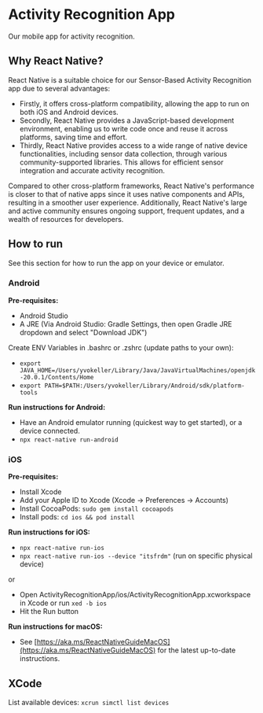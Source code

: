 # Activity Recognition App

Our mobile app for activity recognition.

## Why React Native?

React Native is a suitable choice for our Sensor-Based Activity Recognition app due to several advantages:

- Firstly, it offers cross-platform compatibility, allowing the app to run on both iOS and Android devices. 
- Secondly, React Native provides a JavaScript-based development environment, enabling us to write code once and reuse it across platforms, saving time and effort.
- Thirdly, React Native provides access to a wide range of native device functionalities, including sensor data collection, through various community-supported libraries. This allows for efficient sensor integration and accurate activity recognition. 

Compared to other cross-platform frameworks, React Native's performance is closer to that of native apps since it uses native components and APIs, resulting in a smoother user experience. Additionally, React Native's large and active community ensures ongoing support, frequent updates, and a wealth of resources for developers.

## How to run

See this section for how to run the app on your device or emulator.

### Android

**Pre-requisites:**

- Android Studio
- A JRE (Via Android Studio: Gradle Settings, then open Gradle JRE dropdown and select "Download JDK")

Create ENV Variables in .bashrc or .zshrc (update paths to your own):

- `export JAVA_HOME=/Users/yvokeller/Library/Java/JavaVirtualMachines/openjdk-20.0.1/Contents/Home`
- `export PATH=$PATH:/Users/yvokeller/Library/Android/sdk/platform-tools`

**Run instructions for Android:**

- Have an Android emulator running (quickest way to get started), or a device connected.
- `npx react-native run-android`

### iOS

**Pre-requisites:**

- Install Xcode
- Add your Apple ID to Xcode (Xcode -> Preferences -> Accounts)
- Install CocoaPods: `sudo gem install cocoapods`
- Install pods: `cd ios && pod install`

**Run instructions for iOS:**

- `npx react-native run-ios`
- `npx react-native run-ios --device "itsfrdm"` (run on specific physical device)

or

- Open ActivityRecognitionApp/ios/ActivityRecognitionApp.xcworkspace in Xcode or run `xed -b ios`
- Hit the Run button

**Run instructions for macOS:**

- See [https://aka.ms/ReactNativeGuideMacOS](https://aka.ms/ReactNativeGuideMacOS) for the latest up-to-date instructions.

## XCode

List available devices: `xcrun simctl list devices`
